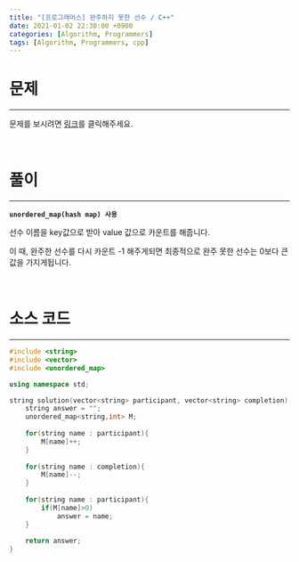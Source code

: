 ```yaml
---
title: "[프로그래머스] 완주하지 못한 선수 / C++"
date: 2021-01-02 22:30:00 +0900
categories: [Algorithm, Programmers]
tags: [Algorithm, Programmers, cpp]
---
```




# **문제**

---



문제를 보시려면 [링크](https://programmers.co.kr/learn/courses/30/lessons/42576)를 클릭해주세요. 

<br/>

# **풀이**

---

**`unordered_map(hash map) 사용`**

선수 이름을 key값으로 받아 value 값으로 카운트를 해줍니다. 

이 때, 완주한 선수를 다시 카운트 -1 해주게되면 최종적으로 완주 못한 선수는 0보다 큰 값을 가지게됩니다.  



<br/>

# **소스 코드**

---



```c++
#include <string>
#include <vector>
#include <unordered_map>

using namespace std;

string solution(vector<string> participant, vector<string> completion) {
    string answer = "";
    unordered_map<string,int> M;
    
    for(string name : participant){
        M[name]++;
    }
    
    for(string name : completion){
        M[name]--;
    }
    
    for(string name : participant){
        if(M[name]>0)
            answer = name;
    }
    
    return answer;
}
```

<br/>

<br/>
